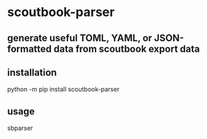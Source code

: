 # scoutbook-parser

## generate useful TOML, YAML, or JSON-formatted data from scoutbook export data

## installation

python -m pip install scoutbook-parser

## usage

sbparser <inputfile>


